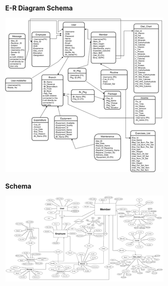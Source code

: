 ## E-R Diagram Schema

![E-R Diagram Schema](ER%20and%20Schema/E-R%20Diagram-Schema.jpg)

## Schema
<img src="ER%20and%20Schema/Schema.png" alt="schema" width="1200">

